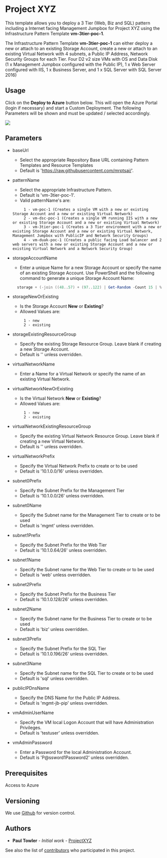 # Project XYZ

This template allows you to deploy a 3 Tier (Web, Biz and SQL) pattern including a Internet facing Management Jumpbox for Project XYZ using the Infrastructure Pattern Template **vm-3tier-poc-1**. 

The Infrastructure Pattern Template **vm-3tier-poc-1** can either deploy a new or attach to an existing Storage Account, create a new or attach to an existing Virtual Network with 4 subnets,  a Public IP Address, Network Security Groups for each Tier. Four D2 v2 size VMs with OS and Data Disk (1 x Management Jumpbox configured with the Public IP), 1 x Web Server configured with IIS, 1 x Business Server, and 1 x SQL Server with SQL Server 2016)

## Usage

Click on the **Deploy to Azure** button below. This will open the Azure Portal (login if necessary) and start a Custom Deployment. The following Parameters will be shown and must be updated / selected accordingly. 

<a href="https://portal.azure.com/#create/Microsoft.Template/uri/https%3A%2F%2Fraw.githubusercontent.com%2Fmrptsai%2FProjectXYZ%2Fnew%2Fazuredeploy.json" target="_blank">
    <img src="http://azuredeploy.net/deploybutton.png"/>
</a>

## Parameters

- baseUrl
  - Select the appropriate Repository Base URL containing Pattern Templates and Resource Templates
  - Default is 'https://raw.githubusercontent.com/mrptsai/'.

- patternName
  - Select the appropriate Infrastructure Pattern.
  - Default is 'vm-3tier-poc-1'.
  - Valid patternName's are:
  ```
       1 - vm-poc-1 (Creates a single VM with a new or existing Storage Account and a new or existing Virtual Network)
       2 - vm-dsc-poc-1 (Creates a single VM running IIS with a new or existing Storage Account and a new or existing Virtual Network)
       3 - vm-3tier-poc-1 (Creates a 3 Tier environment with a new or existing Storage Account and a new or existing Virtual Network, Management Jumpbox with PublicIP and Network Security Groups)
       4 - vm-duak-poc-1 (Creates a public facing Load balancer and 2 web servers with a new or existing Storage Account and a new or existing Virtual Network and a Network Security Group)
  ```

- storageAccountName
  - Enter a unique Name for a new Storage Account or specify the name of an existing Storage Account. Use PowerShell and the following command to generate a unique Storage Account Name:
  
  ```PowerShell
	storage + (-join ((48..57) + (97..122) | Get-Random -Count 15 | % {[char]$_}))
  ```

- storageNewOrExisting
  - Is the Storage Account **New** or **Existing**?
  - Allowed Values are:
  ```
       1 - new
       2 - existing
  ```
 
- storageExistingResourceGroup
  - Specify the existing Storage Resource Group. Leave blank if creating a new Storage Account.
  - Default is '' unless overridden.

- virtualNetworkName
  - Enter a Name for a Virtual Network or specify the name of an existing Virtual Network.

- virtualNetworkNewOrExisting
  - Is the Virtual Network **New** or **Existing**?
  - Allowed Values are:
  ```
       1 - new
       2 - existing
  ```
  
- virtualNetworkExistingResourceGroup
  - Specify the existing Virtual Network Resource Group. Leave blank if creating a new Virtual Network.
  - Default is '' unless overridden.
  
- virtualNetworkPrefix
  - Specify the Virtual Network Prefix to create or to be used
  - Default is '10.1.0.0/16' unless overridden.
  
- subnet0Prefix
  - Specify the Subnet Prefix for the Management Tier
  - Default is '10.1.0.0/26' unless overridden.

- subnet0Name
  - Specify the Subnet name for the Management Tier to create or to be used
  - Default is 'mgmt' unless overridden.
  
- subnet1Prefix
  - Specify the Subnet Prefix for the Web Tier
  - Default is '10.1.0.64/26' unless overridden.

- subnet1Name
  - Specify the Subnet name for the Web Tier to create or to be used
  - Default is 'web' unless overridden.
  
- subnet2Prefix
  - Specify the Subnet Prefix for the Business Tier
  - Default is '10.1.0.128/26' unless overridden.

- subnet2Name
  - Specify the Subnet name for the Business Tier to create or to be used
  - Default is 'biz' unless overridden.
  
- subnet3Prefix
  - Specify the Subnet Prefix for the SQL Tier
  - Default is '10.1.0.196/26' unless overridden.  

- subnet3Name
  - Specify the Subnet name for the SQL Tier to create or to be used
  - Default is 'sql' unless overridden.
  
- publicIPDnsName
  - Specify the DNS Name for the Public IP Address.
  - Default is 'mgmt-jb-pip' unless overridden.

- vmAdminUserName
  - Specify the VM local Logon Account that will have Administration Privileges.
  - Default is 'testuser' unless overridden.
 
- vmAdminPassword
  - Enter a Password for the local Administration Account.
  - Default is 'P@ssword1Password2' unless overridden.

## Prerequisites

Access to Azure

## Versioning

We use [Github](http://github.com/) for version control.

## Authors

* **Paul Towler** - *Initial work* - [ProjectXYZ](https://github.com/mrptsai/ProjectXYZ)

See also the list of [contributors](https://github.com/mrptsai/ProjectXYZ/graphs/contributors) who participated in this project.
